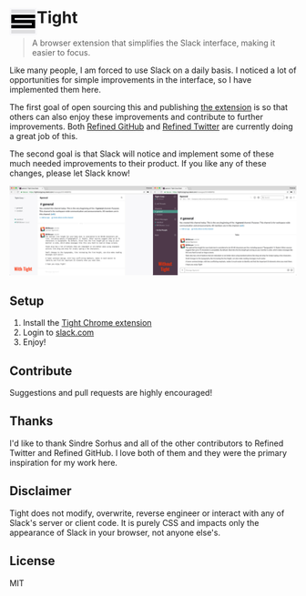 # <img src="assets/icon-48.png" width="48" align="left"> Tight

> A browser extension that simplifies the Slack interface, making it
> easier to focus.

Like many people, I am forced to use Slack on a daily basis. I noticed
a lot of opportunities for simple improvements in the interface, so I have
implemented them here.

The first goal of open sourcing this and publishing [the extension](https://chrome.google.com/webstore/detail/bcepjjjdnkimgfmchbjlglhgbcelfoaa) is so
that others can also enjoy these improvements and contribute to further
improvements. Both [Refined
GitHub](https://github.com/sindresorhus/refined-github) and [Refined
Twitter](https://github.com/sindresorhus/refined-twitter) are currently
doing a great job of this.

The second goal is that Slack will notice and implement some of these much
needed improvements to their product. If you like any of these changes,
please let Slack know!

![Tight Comparison](assets/comparison.jpg)

## Setup

1. Install the [Tight Chrome
   extension](https://chrome.google.com/webstore/detail/bcepjjjdnkimgfmchbjlglhgbcelfoaa)
2. Login to [slack.com](https://slack.com/signin)
3. Enjoy!

## Contribute

Suggestions and pull requests are highly encouraged!

## Thanks

I'd like to thank Sindre Sorhus and all of the other contributors to
Refined Twitter and Refined GitHub. I love both of them and they were the
primary inspiration for my work here.

## Disclaimer

Tight does not modify, overwrite, reverse engineer or interact with any of
Slack's server or client code. It is purely CSS and impacts only the
appearance of Slack in your browser, not anyone else's.

## License

MIT
